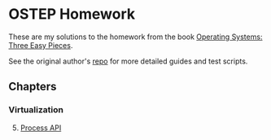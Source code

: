 # OSTEP Homework

These are my solutions to the homework from the book [Operating Systems: Three Easy Pieces](https://pages.cs.wisc.edu/~remzi/OSTEP/).

See the original author's [repo](https://github.com/remzi-arpacidusseau/ostep-homework) for more detailed guides and test scripts.

## Chapters

### Virtualization

5. [Process API](./cpu-api)

